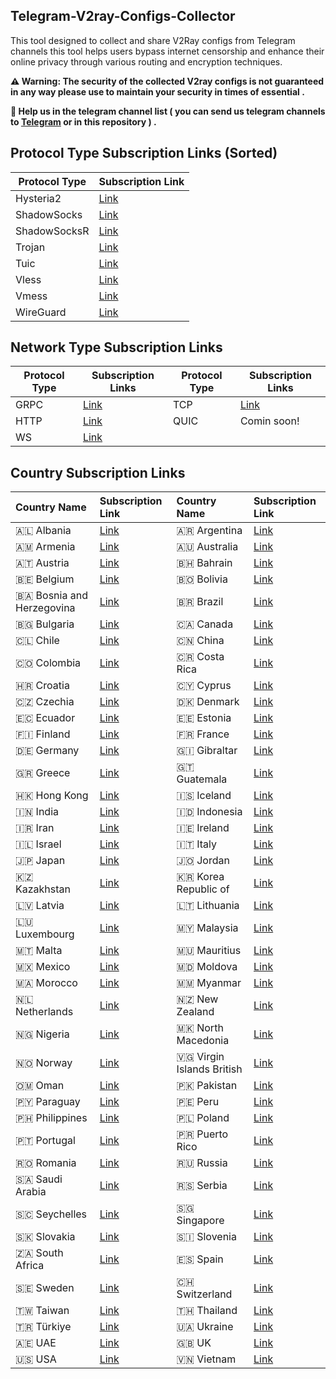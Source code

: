 ## Telegram-V2ray-Configs-Collector

This tool designed to collect and share V2Ray configs from Telegram channels this tool helps users bypass internet censorship and enhance their online privacy through various routing and encryption techniques.

**⚠️ Warning: The security of the collected V2ray configs is not guaranteed in any way please use to maintain your security in times of essential .**

**📌 Help us in the telegram channel list ( you can send us telegram channels to [Telegram](https://t.me/mohamaadfg) or in this repository ) .**

## Protocol Type Subscription Links (Sorted)

| Protocol Type | Subscription Link |
| ------------- | -------------------------------------------------------------------------------------------------------------------------------------------------------------------------------- |
| Hysteria2     | [Link](https://raw.githubusercontent.com/Argh73/VpnConfigCollector/refs/heads/main/Splitted-By-Protocol/Hysteria2.txt) |
| ShadowSocks   | [Link](https://raw.githubusercontent.com/Argh73/VpnConfigCollector/refs/heads/main/Splitted-By-Protocol/ShadowSocks.txt) |
| ShadowSocksR  | [Link](https://raw.githubusercontent.com/Argh73/VpnConfigCollector/refs/heads/main/Splitted-By-Protocol/ShadowSocksR.txt) |
| Trojan        | [Link](https://raw.githubusercontent.com/Argh73/VpnConfigCollector/refs/heads/main/Splitted-By-Protocol/Trojan.txt) |
| Tuic          | [Link](https://raw.githubusercontent.com/Argh73/VpnConfigCollector/refs/heads/main/Splitted-By-Protocol/Tuic.txt) |
| Vless         | [Link](https://raw.githubusercontent.com/Argh75/VpnConfigCollector/refs/heads/main/Splitted-By-Protocol/Vless.txt) |
| Vmess         | [Link](https://raw.githubusercontent.com/Argh73/VpnConfigCollector/refs/heads/main/Splitted-By-Protocol/Vmess.txt) |
| WireGuard     | [Link](https://raw.githubusercontent.com/Argh73/VpnConfigCollector/refs/heads/main/Splitted-By-Protocol/WireGuard.txt) |


## Network Type Subscription Links

| Protocol Type | Subscription Links                                                                                              | Protocol Type | Subscription Links                                                                                                     |
| ------------- | --------------------------------------------------------------------------------------------------------------- | ------------- | ---------------------------------------------------------------------------------------------------------------------- |
| GRPC          | [Link](https://raw.githubusercontent.com/mohamadfg-dev/telegram-v2ray-configs-collector/main/category/grpc.txt) | TCP           | [Link](https://github.com/mohamadfg-dev/telegram-v2ray-configs-collector/raw/refs/heads/main/category/httpupgrade.txt) |
| HTTP          | [Link](https://github.com/mohamadfg-dev/telegram-v2ray-configs-collector/raw/refs/heads/main/category/http.txt) | QUIC          | Comin soon!                                                                                                            |
| WS            | [Link](https://raw.githubusercontent.com/mohamadfg-dev/telegram-v2ray-configs-collector/main/category/ws.txt)   |               |                                                                                                                        |

## Country Subscription Links

| Country Name              | Subscription Link                                                                                                                   | Country Name              | Subscription Link                                                                                                                 |
| :------------------------ | :---------------------------------------------------------------------------------------------------------------------------------- | :------------------------ | :-------------------------------------------------------------------------------------------------------------------------------- |
| 🇦🇱 Albania                | [Link](https://raw.githubusercontent.com/mohamadfg-dev/telegram-v2ray-configs-collector/main/category/Albania.txt)                  | 🇦🇷 Argentina              | [Link](https://raw.githubusercontent.com/mohamadfg-dev/telegram-v2ray-configs-collector/main/category/Argentina.txt)              |
| 🇦🇲 Armenia                | [Link](https://raw.githubusercontent.com/mohamadfg-dev/telegram-v2ray-configs-collector/main/category/Armenia.txt)                  | 🇦🇺 Australia              | [Link](https://raw.githubusercontent.com/mohamadfg-dev/telegram-v2ray-configs-collector/main/category/Australia.txt)              |
| 🇦🇹 Austria                | [Link](https://raw.githubusercontent.com/mohamadfg-dev/telegram-v2ray-configs-collector/main/category/Austria.txt)                  | 🇧🇭 Bahrain                | [Link](https://raw.githubusercontent.com/mohamadfg-dev/telegram-v2ray-configs-collector/main/category/Bahrain.txt)                |
| 🇧🇪 Belgium                | [Link](https://raw.githubusercontent.com/mohamadfg-dev/telegram-v2ray-configs-collector/main/category/Belgium.txt)                  | 🇧🇴 Bolivia                | [Link](https://raw.githubusercontent.com/mohamadfg-dev/telegram-v2ray-configs-collector/main/category/Bolivia.txt)                |
| 🇧🇦 Bosnia and Herzegovina | [Link](https://raw.githubusercontent.com/mohamadfg-dev/telegram-v2ray-configs-collector/main/category/Bosnia_and_Herzegovina.txt)   | 🇧🇷 Brazil                 | [Link](https://raw.githubusercontent.com/mohamadfg-dev/telegram-v2ray-configs-collector/main/category/Brazil.txt)                 |
| 🇧🇬 Bulgaria               | [Link](https://raw.githubusercontent.com/mohamadfg-dev/telegram-v2ray-configs-collector/main/category/Bulgaria.txt)                 | 🇨🇦 Canada                 | [Link](https://raw.githubusercontent.com/mohamadfg-dev/telegram-v2ray-configs-collector/main/category/Canada.txt)                 |
| 🇨🇱 Chile                  | [Link](https://raw.githubusercontent.com/mohamadfg-dev/telegram-v2ray-configs-collector/main/category/Chile.txt)                    | 🇨🇳 China                  | [Link](https://raw.githubusercontent.com/mohamadfg-dev/telegram-v2ray-configs-collector/main/category/China.txt)                  |
| 🇨🇴 Colombia               | [Link](https://raw.githubusercontent.com/mohamadfg-dev/telegram-v2ray-configs-collector/main/category/Colombia.txt)                 | 🇨🇷 Costa Rica             | [Link](https://raw.githubusercontent.com/mohamadfg-dev/telegram-v2ray-configs-collector/main/category/Costa_Rica.txt)             |
| 🇭🇷 Croatia                | [Link](https://raw.githubusercontent.com/mohamadfg-dev/telegram-v2ray-configs-collector/main/category/Croatia.txt)                  | 🇨🇾 Cyprus                 | [Link](https://raw.githubusercontent.com/mohamadfg-dev/telegram-v2ray-configs-collector/main/category/Cyprus.txt)                 |
| 🇨🇿 Czechia                | [Link](https://raw.githubusercontent.com/mohamadfg-dev/telegram-v2ray-configs-collector/main/category/Czechia.txt)                  | 🇩🇰 Denmark                | [Link](https://raw.githubusercontent.com/mohamadfg-dev/telegram-v2ray-configs-collector/main/category/Denmark.txt)                |
| 🇪🇨 Ecuador                | [Link](https://raw.githubusercontent.com/mohamadfg-dev/telegram-v2ray-configs-collector/main/category/Ecuador.txt)                  | 🇪🇪 Estonia                | [Link](https://raw.githubusercontent.com/mohamadfg-dev/telegram-v2ray-configs-collector/main/category/Estonia.txt)                |
| 🇫🇮 Finland                | [Link](https://raw.githubusercontent.com/mohamadfg-dev/telegram-v2ray-configs-collector/main/category/Finland.txt)                  | 🇫🇷 France                 | [Link](https://raw.githubusercontent.com/mohamadfg-dev/telegram-v2ray-configs-collector/main/category/France.txt)                 |
| 🇩🇪 Germany                | [Link](https://raw.githubusercontent.com/mohamadfg-dev/telegram-v2ray-configs-collector/main/category/Germany.txt)                  | 🇬🇮 Gibraltar              | [Link](https://raw.githubusercontent.com/mohamadfg-dev/telegram-v2ray-configs-collector/main/category/Gibraltar.txt)              |
| 🇬🇷 Greece                 | [Link](https://raw.githubusercontent.com/mohamadfg-dev/telegram-v2ray-configs-collector/main/category/Greece.txt)                   | 🇬🇹 Guatemala              | [Link](https://raw.githubusercontent.com/mohamadfg-dev/telegram-v2ray-configs-collector/main/category/Guatemala.txt)              |
| 🇭🇰 Hong Kong              | [Link](https://raw.githubusercontent.com/mohamadfg-dev/telegram-v2ray-configs-collector/main/category/Hong_Kong.txt)                | 🇮🇸 Iceland                | [Link](https://raw.githubusercontent.com/mohamadfg-dev/telegram-v2ray-configs-collector/main/category/Iceland.txt)                |
| 🇮🇳 India                  | [Link](https://raw.githubusercontent.com/mohamadfg-dev/telegram-v2ray-configs-collector/main/category/India.txt)                    | 🇮🇩 Indonesia              | [Link](https://raw.githubusercontent.com/mohamadfg-dev/telegram-v2ray-configs-collector/main/category/Indonesia.txt)              |
| 🇮🇷 Iran                   | [Link](https://raw.githubusercontent.com/mohamadfg-dev/telegram-v2ray-configs-collector/main/category/Iran.txt)                     | 🇮🇪 Ireland                | [Link](https://raw.githubusercontent.com/mohamadfg-dev/telegram-v2ray-configs-collector/main/category/Ireland.txt)                |
| 🇮🇱 Israel                 | [Link](https://raw.githubusercontent.com/mohamadfg-dev/telegram-v2ray-configs-collector/main/category/Israel.txt)                   | 🇮🇹 Italy                  | [Link](https://raw.githubusercontent.com/mohamadfg-dev/telegram-v2ray-configs-collector/main/category/Italy.txt)                  |
| 🇯🇵 Japan                  | [Link](https://raw.githubusercontent.com/mohamadfg-dev/telegram-v2ray-configs-collector/main/category/Japan.txt)                    | 🇯🇴 Jordan                 | [Link](https://raw.githubusercontent.com/mohamadfg-dev/telegram-v2ray-configs-collector/main/category/Jordan.txt)                 |
| 🇰🇿 Kazakhstan             | [Link](https://raw.githubusercontent.com/mohamadfg-dev/telegram-v2ray-configs-collector/main/category/Kazakhstan.txt)               | 🇰🇷 Korea Republic of      | [Link](https://raw.githubusercontent.com/mohamadfg-dev/telegram-v2ray-configs-collector/main/category/Korea_Republic_of.txt)      |
| 🇱🇻 Latvia                 | [Link](https://raw.githubusercontent.com/mohamadfg-dev/telegram-v2ray-configs-collector/main/category/Latvia.txt)                   | 🇱🇹 Lithuania              | [Link](https://raw.githubusercontent.com/mohamadfg-dev/telegram-v2ray-configs-collector/main/category/Lithuania.txt)              |
| 🇱🇺 Luxembourg             | [Link](https://raw.githubusercontent.com/mohamadfg-dev/telegram-v2ray-configs-collector/main/category/Luxembourg.txt)               | 🇲🇾 Malaysia               | [Link](https://raw.githubusercontent.com/mohamadfg-dev/telegram-v2ray-configs-collector/main/category/Malaysia.txt)               |
| 🇲🇹 Malta                  | [Link](https://raw.githubusercontent.com/mohamadfg-dev/telegram-v2ray-configs-collector/main/category/Malta.txt)                    | 🇲🇺 Mauritius              | [Link](https://raw.githubusercontent.com/mohamadfg-dev/telegram-v2ray-configs-collector/main/category/Mauritius.txt)              |
| 🇲🇽 Mexico                 | [Link](https://raw.githubusercontent.com/mohamadfg-dev/telegram-v2ray-configs-collector/main/category/Mexico.txt)                   | 🇲🇩 Moldova                | [Link](https://raw.githubusercontent.com/mohamadfg-dev/telegram-v2ray-configs-collector/main/category/Moldova.txt)                |
| 🇲🇦 Morocco                | [Link](https://raw.githubusercontent.com/mohamadfg-dev/telegram-v2ray-configs-collector/main/category/Morocco.txt)                  | 🇲🇲 Myanmar                | [Link](https://raw.githubusercontent.com/mohamadfg-dev/telegram-v2ray-configs-collector/main/category/Myanmar.txt)                |
| 🇳🇱 Netherlands            | [Link](https://raw.githubusercontent.com/mohamadfg-dev/telegram-v2ray-configs-collector/main/category/Netherlands.txt)              | 🇳🇿 New Zealand            | [Link](https://raw.githubusercontent.com/mohamadfg-dev/telegram-v2ray-configs-collector/main/category/New_Zealand.txt)            |
| 🇳🇬 Nigeria                | [Link](https://raw.githubusercontent.com/mohamadfg-dev/telegram-v2ray-configs-collector/main/category/Nigeria.txt)                  | 🇲🇰 North Macedonia        | [Link](https://raw.githubusercontent.com/mohamadfg-dev/telegram-v2ray-configs-collector/main/category/North_Macedonia.txt)        |
| 🇳🇴 Norway                 | [Link](https://raw.githubusercontent.com/mohamadfg-dev/telegram-v2ray-configs-collector/main/category/Norway.txt)                   | 🇻🇬 Virgin Islands British | [Link](https://raw.githubusercontent.com/mohamadfg-dev/telegram-v2ray-configs-collector/main/category/Virgin_Islands_British.txt) |
| 🇴🇲 Oman                   | [Link](https://raw.githubusercontent.com/mohamadfg-dev/telegram-v2ray-configs-collector/main/category/Oman.txt)                     | 🇵🇰 Pakistan               | [Link](https://raw.githubusercontent.com/mohamadfg-dev/telegram-v2ray-configs-collector/main/category/Pakistan.txt)               |
| 🇵🇾 Paraguay               | [Link](https://raw.githubusercontent.com/mohamadfg-dev/telegram-v2ray-configs-collector/main/category/Paraguay.txt)                 | 🇵🇪 Peru                   | [Link](https://raw.githubusercontent.com/mohamadfg-dev/telegram-v2ray-configs-collector/main/category/Peru.txt)                   |
| 🇵🇭 Philippines            | [Link](https://raw.githubusercontent.com/mohamadfg-dev/telegram-v2ray-configs-collector/main/category/Philippines.txt)              | 🇵🇱 Poland                 | [Link](https://raw.githubusercontent.com/mohamadfg-dev/telegram-v2ray-configs-collector/main/category/Poland.txt)                 |
| 🇵🇹 Portugal               | [Link](https://raw.githubusercontent.com/mohamadfg-dev/telegram-v2ray-configs-collector/main/category/Portugal.txt)                 | 🇵🇷 Puerto Rico            | [Link](https://raw.githubusercontent.com/mohamadfg-dev/telegram-v2ray-configs-collector/main/category/Puerto_Rico.txt)            |
| 🇷🇴 Romania                | [Link](https://raw.githubusercontent.com/mohamadfg-dev/telegram-v2ray-configs-collector/main/category/Romania.txt)                  | 🇷🇺 Russia                 | [Link](https://raw.githubusercontent.com/mohamadfg-dev/telegram-v2ray-configs-collector/main/category/Russia.txt)                 |
| 🇸🇦 Saudi Arabia           | [Link](https://raw.githubusercontent.com/mohamadfg-dev/telegram-v2ray-configs-collector/main/category/Saudi_Arabia.txt)             | 🇷🇸 Serbia                 | [Link](https://raw.githubusercontent.com/mohamadfg-dev/telegram-v2ray-configs-collector/main/category/Serbia.txt)                 |
| 🇸🇨 Seychelles             | [Link](https://raw.githubusercontent.com/mohamadfg-dev/telegram-v2ray-configs-collector/main/category/Seychelles.txt)               | 🇸🇬 Singapore              | [Link](https://raw.githubusercontent.com/mohamadfg-dev/telegram-v2ray-configs-collector/main/category/Singapore.txt)              |
| 🇸🇰 Slovakia               | [Link](https://raw.githubusercontent.com/mohamadfg-dev/telegram-v2ray-configs-collector/main/category/Slovakia.txt)                 | 🇸🇮 Slovenia               | [Link](https://raw.githubusercontent.com/mohamadfg-dev/telegram-v2ray-configs-collector/main/category/Slovenia.txt)               |
| 🇿🇦 South Africa           | [Link](https://raw.githubusercontent.com/mohamadfg-dev/telegram-v2ray-configs-collector/main/category/South_Africa.txt)             | 🇪🇸 Spain                  | [Link](https://raw.githubusercontent.com/mohamadfg-dev/telegram-v2ray-configs-collector/main/category/Spain.txt)                  |
| 🇸🇪 Sweden                 | [Link](https://raw.githubusercontent.com/mohamadfg-dev/telegram-v2ray-configs-collector/main/category/Sweden.txt)                   | 🇨🇭 Switzerland            | [Link](https://raw.githubusercontent.com/mohamadfg-dev/telegram-v2ray-configs-collector/main/category/Switzerland.txt)            |
| 🇹🇼 Taiwan                 | [Link](https://raw.githubusercontent.com/mohamadfg-dev/telegram-v2ray-configs-collector/main/category/Taiwan.txt)                   | 🇹🇭 Thailand               | [Link](https://raw.githubusercontent.com/mohamadfg-dev/telegram-v2ray-configs-collector/main/category/Thailand.txt)               |
| 🇹🇷 Türkiye                | [Link](https://raw.githubusercontent.com/mohamadfg-dev/telegram-v2ray-configs-collector/main/category/Türkiye.txt)                  | 🇺🇦 Ukraine                | [Link](https://raw.githubusercontent.com/mohamadfg-dev/telegram-v2ray-configs-collector/main/category/Ukraine.txt)                |
| 🇦🇪 UAE                    | [Link](https://raw.githubusercontent.com/mohamadfg-dev/telegram-v2ray-configs-collector/main/category/United%20Arab%20Emirates.txt) | 🇬🇧 UK                     | [Link](https://raw.githubusercontent.com/mohamadfg-dev/telegram-v2ray-configs-collector/main/category/United%20Kingdom.txt)       |
| 🇺🇸 USA                    | [Link](https://raw.githubusercontent.com/mohamadfg-dev/telegram-v2ray-configs-collector/main/category/United%20States.txt)          | 🇻🇳 Vietnam                | [Link](https://raw.githubusercontent.com/mohamadfg-dev/telegram-v2ray-configs-collector/main/category/Vietnam.txt)                |
